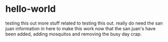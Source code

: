 # hello-world
testing this out
more stuff related to testing this out.
really do need the san juan information in here to make this work
now that the san juan's have been added, adding mosquitos and removing the busy day crap.
